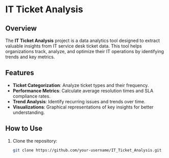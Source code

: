 # IT Ticket Analysis

## Overview
The **IT Ticket Analysis** project is a data analytics tool designed to extract valuable insights from IT service desk ticket data. This tool helps organizations track, analyze, and optimize their IT operations by identifying trends and key metrics.

## Features
- **Ticket Categorization**: Analyze ticket types and their frequency.
- **Performance Metrics**: Calculate average resolution times and SLA compliance rates.
- **Trend Analysis**: Identify recurring issues and trends over time.
- **Visualizations**: Graphical representations of key insights for better understanding.

## How to Use
1. Clone the repository:
   ```bash
   git clone https://github.com/your-username/IT_Ticket_Analysis.git
